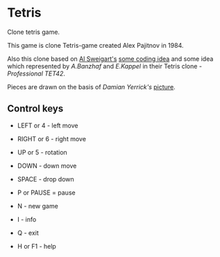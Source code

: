 # Tetris
Clone tetris game.

This game is clone Tetris-game created Alex Pajitnov in 1984.

Also this clone based on [Al Sweigart's](al@inventwithpython.com) [some coding idea](https://inventwithpython.com/pygame/) 
and some idea which represented by *A.Banzhaf* and *E.Kappel* in their Tetris clone - *Professional TET42*.

Pieces are drawn on the basis of *Damian Yerrick's* [picture](https://commons.wikimedia.org/w/index.php?curid=1368672).


## Control keys

- LEFT or 4 - left move
- RIGHT or 6 - right move
- UP or 5 - rotation
- DOWN - down move
- SPACE - drop down

- P or PAUSE = pause
- N - new game
- I - info
- Q - exit
- H or F1 - help
